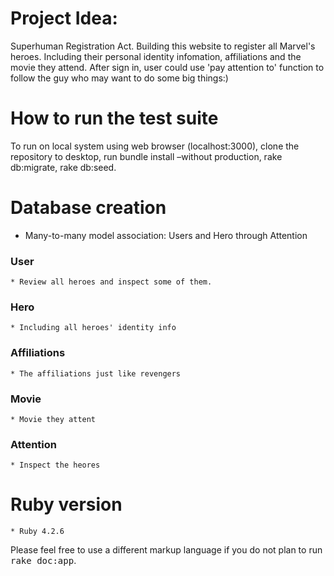 

# Project Idea:
Superhuman Registration Act. Building this website to register all Marvel's heroes. Including
their personal identity infomation, affiliations and the movie they attend. After sign in, user could use 'pay attention to' function to follow the guy who may want to do some big things:)

# How to run the test suite

To run on local system using web browser (localhost:3000), clone the repository to desktop, run bundle install –without production, rake db:migrate, rake db:seed.

# Database creation

* Many-to-many model association: Users and Hero through Attention

### User 
	* Review all heroes and inspect some of them.
### Hero
	* Including all heroes' identity info
### Affiliations
	* The affiliations just like revengers
### Movie
	* Movie they attent
### Attention
	* Inspect the heores


# Ruby version
	* Ruby 4.2.6



Please feel free to use a different markup language if you do not plan to run
<tt>rake doc:app</tt>.
